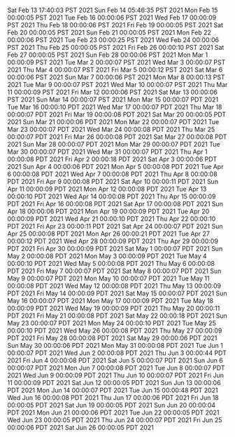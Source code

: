 Sat Feb 13 17:40:03 PST 2021
Sun Feb 14 05:46:35 PST 2021
Mon Feb 15 00:00:05 PST 2021
Tue Feb 16 00:00:06 PST 2021
Wed Feb 17 00:00:09 PST 2021
Thu Feb 18 00:00:06 PST 2021
Fri Feb 19 00:00:05 PST 2021
Sat Feb 20 00:00:05 PST 2021
Sun Feb 21 00:00:05 PST 2021
Mon Feb 22 00:00:06 PST 2021
Tue Feb 23 00:00:25 PST 2021
Wed Feb 24 00:00:06 PST 2021
Thu Feb 25 00:00:05 PST 2021
Fri Feb 26 00:00:10 PST 2021
Sat Feb 27 00:00:05 PST 2021
Sun Feb 28 00:00:06 PST 2021
Mon Mar  1 00:00:09 PST 2021
Tue Mar  2 00:00:07 PST 2021
Wed Mar  3 00:00:07 PST 2021
Thu Mar  4 00:00:07 PST 2021
Fri Mar  5 00:00:12 PST 2021
Sat Mar  6 00:00:06 PST 2021
Sun Mar  7 00:00:06 PST 2021
Mon Mar  8 00:00:13 PST 2021
Tue Mar  9 00:00:07 PST 2021
Wed Mar 10 00:00:07 PST 2021
Thu Mar 11 00:00:09 PST 2021
Fri Mar 12 00:00:06 PST 2021
Sat Mar 13 00:00:06 PST 2021
Sun Mar 14 00:00:07 PST 2021
Mon Mar 15 00:00:07 PDT 2021
Tue Mar 16 00:00:10 PDT 2021
Wed Mar 17 00:00:07 PDT 2021
Thu Mar 18 00:00:07 PDT 2021
Fri Mar 19 00:00:08 PDT 2021
Sat Mar 20 00:00:05 PDT 2021
Sun Mar 21 00:00:06 PDT 2021
Mon Mar 22 00:00:07 PDT 2021
Tue Mar 23 00:00:07 PDT 2021
Wed Mar 24 00:00:08 PDT 2021
Thu Mar 25 00:00:07 PDT 2021
Fri Mar 26 00:00:08 PDT 2021
Sat Mar 27 00:00:08 PDT 2021
Sun Mar 28 00:00:07 PDT 2021
Mon Mar 29 00:00:07 PDT 2021
Tue Mar 30 00:00:07 PDT 2021
Wed Mar 31 00:00:07 PDT 2021
Thu Apr  1 00:00:08 PDT 2021
Fri Apr  2 00:00:18 PDT 2021
Sat Apr  3 00:00:06 PDT 2021
Sun Apr  4 00:00:06 PDT 2021
Mon Apr  5 00:00:08 PDT 2021
Tue Apr  6 00:00:08 PDT 2021
Wed Apr  7 00:00:08 PDT 2021
Thu Apr  8 00:00:08 PDT 2021
Fri Apr  9 00:00:08 PDT 2021
Sat Apr 10 00:00:11 PDT 2021
Sun Apr 11 00:00:09 PDT 2021
Mon Apr 12 00:00:08 PDT 2021
Tue Apr 13 00:00:10 PDT 2021
Wed Apr 14 00:00:08 PDT 2021
Thu Apr 15 00:00:09 PDT 2021
Fri Apr 16 00:00:08 PDT 2021
Sat Apr 17 00:00:08 PDT 2021
Sun Apr 18 00:00:06 PDT 2021
Mon Apr 19 00:00:09 PDT 2021
Tue Apr 20 00:00:09 PDT 2021
Wed Apr 21 00:00:10 PDT 2021
Thu Apr 22 00:00:10 PDT 2021
Fri Apr 23 00:00:11 PDT 2021
Sat Apr 24 00:00:07 PDT 2021
Sun Apr 25 00:00:08 PDT 2021
Mon Apr 26 00:00:21 PDT 2021
Tue Apr 27 00:00:12 PDT 2021
Wed Apr 28 00:00:09 PDT 2021
Thu Apr 29 00:00:09 PDT 2021
Fri Apr 30 00:00:09 PDT 2021
Sat May  1 00:00:07 PDT 2021
Sun May  2 00:00:08 PDT 2021
Mon May  3 00:00:09 PDT 2021
Tue May  4 00:00:10 PDT 2021
Wed May  5 00:00:08 PDT 2021
Thu May  6 00:00:08 PDT 2021
Fri May  7 00:00:07 PDT 2021
Sat May  8 00:00:07 PDT 2021
Sun May  9 00:00:07 PDT 2021
Mon May 10 00:00:07 PDT 2021
Tue May 11 00:00:08 PDT 2021
Wed May 12 00:00:08 PDT 2021
Thu May 13 00:00:09 PDT 2021
Fri May 14 00:00:09 PDT 2021
Sat May 15 00:00:07 PDT 2021
Sun May 16 00:00:07 PDT 2021
Mon May 17 00:00:09 PDT 2021
Tue May 18 00:00:09 PDT 2021
Wed May 19 00:00:09 PDT 2021
Thu May 20 00:00:11 PDT 2021
Fri May 21 00:00:08 PDT 2021
Sat May 22 00:00:18 PDT 2021
Sun May 23 00:00:07 PDT 2021
Mon May 24 00:00:10 PDT 2021
Tue May 25 00:00:10 PDT 2021
Wed May 26 00:00:08 PDT 2021
Thu May 27 00:00:09 PDT 2021
Fri May 28 00:00:08 PDT 2021
Sat May 29 00:00:06 PDT 2021
Sun May 30 00:00:06 PDT 2021
Mon May 31 00:00:08 PDT 2021
Tue Jun  1 00:00:07 PDT 2021
Wed Jun  2 00:00:08 PDT 2021
Thu Jun  3 00:00:44 PDT 2021
Fri Jun  4 00:00:08 PDT 2021
Sat Jun  5 00:00:07 PDT 2021
Sun Jun  6 00:00:07 PDT 2021
Mon Jun  7 00:00:08 PDT 2021
Tue Jun  8 00:00:07 PDT 2021
Wed Jun  9 00:00:09 PDT 2021
Thu Jun 10 00:00:07 PDT 2021
Fri Jun 11 00:00:09 PDT 2021
Sat Jun 12 00:00:05 PDT 2021
Sun Jun 13 00:00:06 PDT 2021
Mon Jun 14 00:00:07 PDT 2021
Tue Jun 15 00:00:48 PDT 2021
Wed Jun 16 00:00:08 PDT 2021
Thu Jun 17 00:00:06 PDT 2021
Fri Jun 18 00:00:05 PDT 2021
Sat Jun 19 00:00:05 PDT 2021
Sun Jun 20 00:00:04 PDT 2021
Mon Jun 21 00:00:06 PDT 2021
Tue Jun 22 00:00:05 PDT 2021
Wed Jun 23 00:00:05 PDT 2021
Thu Jun 24 00:00:07 PDT 2021
Fri Jun 25 00:00:06 PDT 2021
Sat Jun 26 00:00:05 PDT 2021
